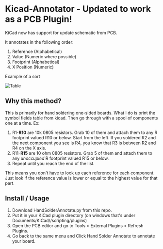 # Kicad-Annotator - Updated to work as a PCB Plugin!
KiCad now has support for update schematic from PCB. 

It annotates in the following order:

1. Reference (Alphabetical)
2. Value (Numeric where possible)
3. Footprint (Alphabetical)
4. X Position (Numeric)

Example of a sort

![Table](https://i.gyazo.com/d136dec244d2e7cf218fb618de396ef4.png)

## Why this method?

This is primarily for hand soldering one-sided boards. What I do is print the symbol fields table from kicad. Then go through with a spool of components one at a time. Ex:

1. R1-**R10** are 10k 0805 resistors. Grab 10 of them and attach them to any R footprint valued R10 or below. Start from the left. If you soldered R2 and the next component you see is R4, you know that R3 is between R2 and R4 on the X axis.
2. R11-**R15** are 10 ohm 0805 resistors. Grab 5 of them and attach them to any *unoccupied* R footprint valued R15 or below.
3. Repeat until you reach the end of the list.

This means you don't have to look up each reference for each component. Just look if the reference value is lower or equal to the highest value for that part.

## Install / Usage

1. Download HandSolderAnnotate.py from this repo.
2. Put it in your KiCad plugin directory (on windows that's under Documents/KiCad/<version>/scripting/plugins)
3. Open the PCB editor and go to Tools > External Plugins > Refresh Plugins.
4. Go back to the same menu and Click Hand Solder Annotate to annotate your board. 

